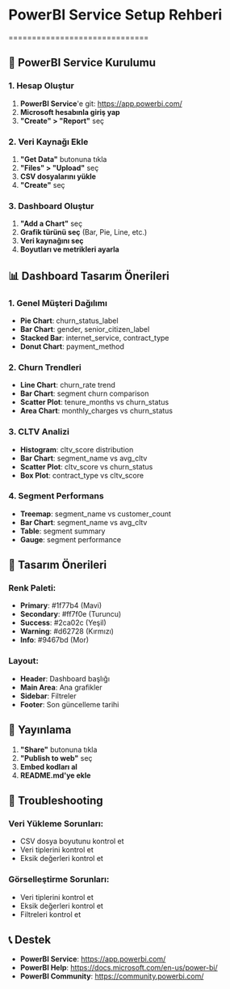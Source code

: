 
# PowerBI Service Setup Rehberi
==============================

## 🚀 PowerBI Service Kurulumu

### 1. Hesap Oluştur
1. **PowerBI Service**'e git: https://app.powerbi.com/
2. **Microsoft hesabınla giriş yap**
3. **"Create" > "Report"** seç

### 2. Veri Kaynağı Ekle
1. **"Get Data"** butonuna tıkla
2. **"Files" > "Upload"** seç
3. **CSV dosyalarını yükle**
4. **"Create"** seç

### 3. Dashboard Oluştur
1. **"Add a Chart"** seç
2. **Grafik türünü seç** (Bar, Pie, Line, etc.)
3. **Veri kaynağını seç**
4. **Boyutları ve metrikleri ayarla**

## 📊 Dashboard Tasarım Önerileri

### 1. Genel Müşteri Dağılımı
- **Pie Chart**: churn_status_label
- **Bar Chart**: gender, senior_citizen_label
- **Stacked Bar**: internet_service, contract_type
- **Donut Chart**: payment_method

### 2. Churn Trendleri
- **Line Chart**: churn_rate trend
- **Bar Chart**: segment churn comparison
- **Scatter Plot**: tenure_months vs churn_status
- **Area Chart**: monthly_charges vs churn_status

### 3. CLTV Analizi
- **Histogram**: cltv_score distribution
- **Bar Chart**: segment_name vs avg_cltv
- **Scatter Plot**: cltv_score vs churn_status
- **Box Plot**: contract_type vs cltv_score

### 4. Segment Performans
- **Treemap**: segment_name vs customer_count
- **Bar Chart**: segment_name vs avg_cltv
- **Table**: segment summary
- **Gauge**: segment performance

## 🎨 Tasarım Önerileri

### Renk Paleti:
- **Primary**: #1f77b4 (Mavi)
- **Secondary**: #ff7f0e (Turuncu)
- **Success**: #2ca02c (Yeşil)
- **Warning**: #d62728 (Kırmızı)
- **Info**: #9467bd (Mor)

### Layout:
- **Header**: Dashboard başlığı
- **Main Area**: Ana grafikler
- **Sidebar**: Filtreler
- **Footer**: Son güncelleme tarihi

## 🚀 Yayınlama
1. **"Share"** butonuna tıkla
2. **"Publish to web"** seç
3. **Embed kodları al**
4. **README.md'ye ekle**

## 🔧 Troubleshooting

### Veri Yükleme Sorunları:
- CSV dosya boyutunu kontrol et
- Veri tiplerini kontrol et
- Eksik değerleri kontrol et

### Görselleştirme Sorunları:
- Veri tiplerini kontrol et
- Eksik değerleri kontrol et
- Filtreleri kontrol et

## 📞 Destek
- **PowerBI Service**: https://app.powerbi.com/
- **PowerBI Help**: https://docs.microsoft.com/en-us/power-bi/
- **PowerBI Community**: https://community.powerbi.com/
        